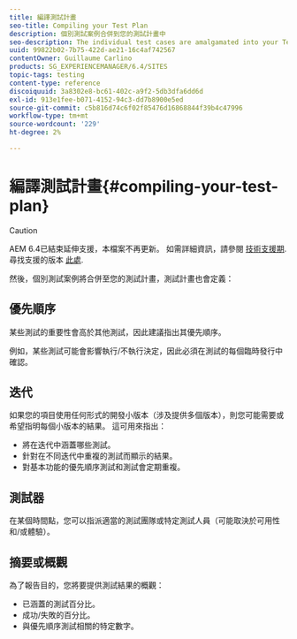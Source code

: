 ```yaml
---
title: 編譯測試計畫
seo-title: Compiling your Test Plan
description: 個別測試案例合併到您的測試計畫中
seo-description: The individual test cases are amalgamated into your Test Plan
uuid: 99822b02-7b75-422d-ae21-16c4af742567
contentOwner: Guillaume Carlino
products: SG_EXPERIENCEMANAGER/6.4/SITES
topic-tags: testing
content-type: reference
discoiquuid: 3a8302e8-bc61-402c-a9f2-5db3dfa6dd6d
exl-id: 913e1fee-b071-4152-94c3-dd7b8900e5ed
source-git-commit: c5b816d74c6f02f85476d16868844f39b4c47996
workflow-type: tm+mt
source-wordcount: '229'
ht-degree: 2%

---
```


# 編譯測試計畫{#compiling-your-test-plan}

>[!CAUTION]
>
>AEM 6.4已結束延伸支援，本檔案不再更新。 如需詳細資訊，請參閱 [技術支援期](https://helpx.adobe.com//tw/support/programs/eol-matrix.html). 尋找支援的版本 [此處](https://experienceleague.adobe.com/docs/).

然後，個別測試案例將合併至您的測試計畫，測試計畫也會定義：

## 優先順序

某些測試的重要性會高於其他測試，因此建議指出其優先順序。

例如，某些測試可能會影響執行/不執行決定，因此必須在測試的每個臨時發行中確認。

## 迭代

如果您的項目使用任何形式的開發小版本（涉及提供多個版本），則您可能需要或希望指明每個小版本的結果。 這可用來指出：

* 將在迭代中涵蓋哪些測試。
* 針對在不同迭代中重複的測試而顯示的結果。
* 對基本功能的優先順序測試和測試會定期重複。

## 測試器

在某個時間點，您可以指派適當的測試團隊或特定測試人員（可能取決於可用性和/或體驗）。

## 摘要或概觀

為了報告目的，您將要提供測試結果的概觀：

* 已涵蓋的測試百分比。
* 成功/失敗的百分比。
* 與優先順序測試相關的特定數字。
